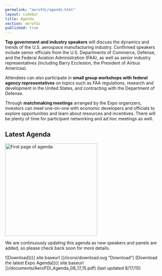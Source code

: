 ```yaml
---
permalink: "aerofdi/agenda.html"
layout: sidebar
title: Agenda
section: aerofdi
published: true
---
```


**Top government and industry speakers** will discuss the dynamics and trends of the U.S. aerospace manufacturing industry. Confirmed speakers include senior officials from the U.S. Departments of Commerce, Defense, and the Federal Aviation Administration (FAA), as well as senior industry representatives (including Barry Eccleston, the President of Airbus Americas).

Attendees can also participate in **small group workshops with federal agency representatives** on topics such as FAA regulations, research and development in the United States, and contracting with the Department of Defense.

Through **matchmaking meetings** arranged by the Expo organizers, investors can meet one-on-one with economic developers and officials to explore opportunities and learn about resources and incentives. There will be plenty of time for participant networking and ad hoc meetings as well.

## Latest Agenda

<span class="imgleft"><a href="{{ site.baseurl }}/documents/AeroFDI_Agenda_08_17_15.pdf"><img src="{{ site.baseurl }}/documents/AeroFDI_Agenda_08_17_15_Page_1.jpg" alt="First page of agenda" height="300"></a></span>

We are continuously updating this agenda as new speakers and panels are added, so please check back soon for more details.

![Download]({{ site.baseurl }}/icons/download.svg "Download") [Download the latest Expo Agenda]({{ site.baseurl }}/documents/AeroFDI_Agenda_08_17_15.pdf) (last updated 8/17/15)

